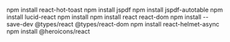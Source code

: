npm install react-hot-toast
npm install jspdf
npm install jspdf-autotable
npm install lucid-react
npm install 
npm install react react-dom
npm install --save-dev @types/react @types/react-dom
npm install react-helmet-async
npm install @heroicons/react



